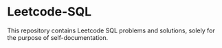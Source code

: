 # Leetcode-SQL
This repository contains Leetcode SQL problems and solutions, solely for the purpose of self-documentation.
